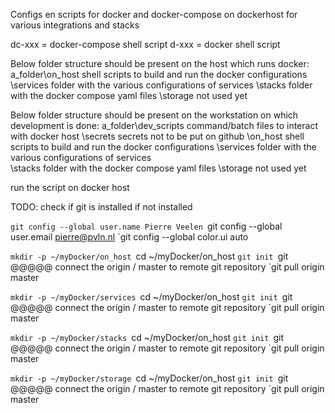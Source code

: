 Configs en scripts for docker and docker-compose on dockerhost for various integrations and stacks

 dc-xxx = docker-compose shell script
 d-xxx  = docker shell script

Below folder structure should be present on the host which runs docker:
a_folder\on_host     shell scripts to build and run the docker configurations
	 \services    folder with the various configurations of services
	 \stacks      folder with the docker compose yaml files
	 \storage     not used yet

Below folder structure should be present on the workstation on which development is done:
a_folder\dev_scripts command/batch files to interact with docker host
        \secrets     secrets not to be put on github
        \on_host     shell scripts to build and run the docker configurations
        \services    folder with the various configurations of services    
		\stacks      folder with the docker compose yaml files
		\storage     not used yet

run the script on docker host

TODO: check if git is installed
if not installed

`git config --global user.name Pierre Veelen
`git config --global user.email pierre@pvln.nl
`git config --global color.ui auto

`mkdir -p ~/myDocker/on_host
`cd ~/myDocker/on_host
`git init
`git @@@@@ connect the origin / master to remote git repository
`git pull origin master

`mkdir -p ~/myDocker/services
`cd ~/myDocker/on_host
`git init
`git @@@@@ connect the origin / master to remote git repository
`git pull origin master


`mkdir -p ~/myDocker/stacks
`cd ~/myDocker/on_host
`git init
`git @@@@@ connect the origin / master to remote git repository
`git pull origin master


`mkdir -p ~/myDocker/storage
`cd ~/myDocker/on_host
`git init
`git @@@@@ connect the origin / master to remote git repository
`git pull origin master


